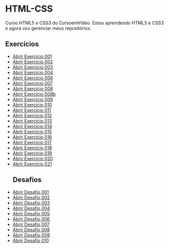 # HTML-CSS
 Curso HTML5 e CSS3 do CursoemVídeo.
 Estou aprendendo HTML5 e CSS3 e agora vou gerenciar meus repositórios.
## Exercícios
<ul>
<li><a href="https://danillosouza03.github.io/html-css/exercicios/ex.001/" target="_blank">Abrir Exercício 001</a></li>
<li><a href="https://danillosouza03.github.io/html-css/exercicios/ex.002/" target="_blank">Abrir Exercício 002</a></li>
<li><a href="https://danillosouza03.github.io/html-css/exercicios/ex.003/" target="_blank">Abrir Exercício 003</a></li>
<li><a href="https://danillosouza03.github.io/html-css/exercicios/ex.004/" target="_blank">Abrir Exercício 004</a></li>
<li><a href="https://danillosouza03.github.io/html-css/exercicios/ex.006/" target="_blank">Abrir Exercício 006</a></li>
<li><a href="https://danillosouza03.github.io/html-css/exercicios/ex.007/" target="_blank">Abrir Exercício 007</a></li>
<li><a href="https://danillosouza03.github.io/html-css/exercicios/ex.008/" target="_blank">Abrir Exercício 008</a></li>
<li><a href="https://danillosouza03.github.io/html-css/exercicios/ex.008B/" target="_blank">Abrir Exercício 008b</a></li>
<li><a href="https://danillosouza03.github.io/html-css/exercicios/ex.009/" target="_blank">Abrir Exercício 009</a></li>
<li><a href="https://danillosouza03.github.io/html-css/exercicios/ex.010/" target="_blank">Abrir Exercício 010</a></li>
<li><a href="https://danillosouza03.github.io/html-css/exercicios/ex.011/" target="_blank">Abrir Exercício 011</a></li>
<li><a href="https://danillosouza03.github.io/html-css/exercicios/ex.012/" target="_blank">Abrir Exercício 012</a></li>
<li><a href="https://danillosouza03.github.io/html-css/exercicios/ex.013/" target="_blank">Abrir Exercício 013</a></li>
<li><a href="https://danillosouza03.github.io/html-css/exercicios/ex.014/" target="_blank">Abrir Exercício 014</a></li>
<li><a href="https://danillosouza03.github.io/html-css/exercicios/ex.015/" target="_blank">Abrir Exercício 015</a></li>
<li><a href="https://danillosouza03.github.io/html-css/exercicios/ex.016/cor03.html" target="_blank">Abrir Exercício 016</a></li>
<li><a href="https://danillosouza03.github.io/html-css/exercicios/ex.017/fonte02.html" target="_blank">Abrir Exercício 017</a></li>
<li><a href="https://danillosouza03.github.io/html-css/exercicios/ex.018/fonte02.html" target="_blank">Abrir Exercício 018</a></li>
<li><a href="https://danillosouza03.github.io/html-css/exercicios/ex.019/seletor01.html" target="_blank">Abrir Exercício 019</a></li>
<li><a href="https://danillosouza03.github.io/html-css/exercicios/ex.020/hover.html" target="_blank">Abrir Exercício 020</a></li>
<li><a href="https://danillosouza03.github.io/html-css/exercicios/ex.021/caixa01.html" target="_blank">Abrir Exercício 021</a></li>

## Desafios

<li><a href="https://danillosouza03.github.io/html-css/desafios/d001/" target="_blank">Abrir Desafio 001</a></li>
<li><a href="https://danillosouza03.github.io/html-css/desafios/d002/" target="_blank">Abrir Desafio 002</a></li>
<li><a href="https://danillosouza03.github.io/html-css/desafios/d003/" target="_blank">Abrir Desafio 003</a></li>
<li><a href="https://danillosouza03.github.io/html-css/desafios/d004/" target="_blank">Abrir Desafio 004</a></li>
<li><a href="https://danillosouza03.github.io/html-css/desafios/d005/" target="_blank">Abrir Desafio 005</a></li>
<li><a href="https://danillosouza03.github.io/html-css/desafios/d006/" target="_blank">Abrir Desafio 006</a></li>
<li><a href="https://danillosouza03.github.io/html-css/desafios/d007/" target="_blank">Abrir Desafio 007</a></li>
<li><a href="https://danillosouza03.github.io/html-css/desafios/d008/" target="_blank">Abrir Desafio 008</a></li>
<li><a href="https://danillosouza03.github.io/html-css/desafios/d009/" target="_blank">Abrir Desafio 009</a></li>
<li><a href="https://danillosouza03.github.io/html-css/desafios/d010/" target="_blank">Abrir Desafio 010</a></li>
</ul>
 